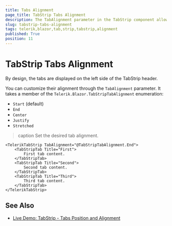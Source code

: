 ```yaml
---
title: Tabs Alignment
page_title: TabStrip Tabs Alignment
description: The TabAlignment parameter in the TabStrip component allows you to control the alignment of the tabs. By default, tabs align to the left of the TabStrip header.
slug: tabstrip-tabs-alignment
tags: telerik,blazor,tab,strip,tabstrip,alignment
published: True
position: 11
---
```


# TabStrip Tabs Alignment

By design, the tabs are displayed on the left side of the TabStrip header.

You can customize their alignment through the `TabAlignment` parameter. It takes a member of the `Telerik.Blazor.TabStripTabAlignment` enumeration:

* `Start` (default)
* `End`
* `Center`
* `Justify`
* `Stretched`

>caption Set the desired tab alignment.

````CSHTML
<TelerikTabStrip TabAlignment="@TabStripTabAlignment.End">
    <TabStripTab Title="First">
        First tab content.
    </TabStripTab>
    <TabStripTab Title="Second">
        Second tab content.        
    </TabStripTab>
    <TabStripTab Title="Third">
        Third tab content.
    </TabStripTab>
</TelerikTabStrip>
````

## See Also

  * [Live Demo: TabStrip - Tabs Position and Alignment](https://demos.telerik.com/blazor-ui/tabstrip/position-and-alignment)